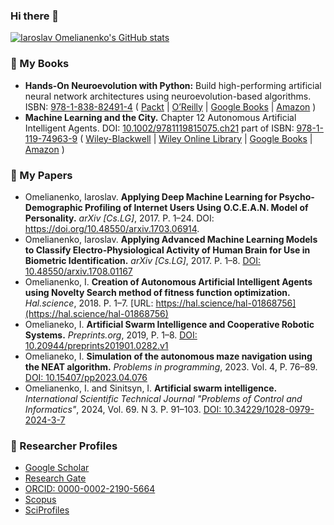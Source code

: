 ### Hi there 👋
[![Iaroslav Omelianenko's GitHub stats](https://github-readme-stats.vercel.app/api?username=yaricom&count_private=true&show_icons=true&theme=dracula)](https://github.com/yaricom/github-readme-stats)

### 📖 My Books

- **Hands-On Neuroevolution with Python:** Build high-performing artificial neural network architectures using neuroevolution-based algorithms.
ISBN: [978-1-838-82491-4](https://www.worldcat.org/isbn/9781838824914) ( [Packt](https://www.packtpub.com/product/hands-on-neuroevolution-with-python/9781838824914) | [O’Reilly](https://www.oreilly.com/library/view/hands-on-neuroevolution-with/9781838824914/) | [Google Books](https://books.google.com/books?id=iiLHDwAAQBAJ&printsec=frontcover&dq=Hands-On+Neuroevolution+with+Python&hl=en&sa=X&redir_esc=y#v=onepage&q=Hands-On%20Neuroevolution%20with%20Python&f=false) | [Amazon](https://www.amazon.com/Hands-Neuroevolution-Python-high-performing-neuroevolution-based/dp/183882491X/ref=tmm_pap_swatch_0?_encoding=UTF8&qid=1658229322&sr=) )
- **Machine Learning and the City.** Chapter 12 Autonomous Artificial Intelligent Agents.
DOI: [10.1002/9781119815075.ch21](https://doi.org/10.1002/9781119815075.ch21) part of ISBN: [978-1-119-74963-9](https://www.worldcat.org/isbn/9781119749639) ( [Wiley-Blackwell](https://www.wiley.com/en-gb/Machine+Learning+and+the+City%3A+Applications+in+Architecture+and+Urban+Design-p-9781119749639) | [Wiley Online Library](https://onlinelibrary.wiley.com/doi/10.1002/9781119815075.ch21) | [Google Books](https://books.google.com/books/about/Machine_Learning_and_the_City.html?id=phh1EAAAQBAJ&printsec=frontcover&source=kp_read_button&hl=en&redir_esc=y#v=onepage&q&f=false) | [Amazon](https://www.amazon.com/Machine-Learning-City-Applications-Architecture/dp/1119749638/ref=tmm_pap_swatch_0?_encoding=UTF8&qid=&sr=) )
  

### 📑 My Papers

- Omelianenko, Iaroslav. **Applying Deep Machine Learning for Psycho-Demographic Profiling of Internet Users Using O.C.E.A.N. Model of Personality.** _arXiv [Cs.LG]_, 2017. P. 1–24. DOI: https://doi.org/10.48550/arxiv.1703.06914. 
- Omelianenko, Iaroslav. **Applying Advanced Machine Learning Models to Classify Electro-Physiological Activity of Human Brain for Use in Biometric Identification.** _arXiv [Cs.LG]_, 2017. P. 1–8.  [DOI: 10.48550/arxiv.1708.01167](https://doi.org/10.48550/arxiv.1708.01167)
- Omelianenko, I. **Creation of Autonomous Artificial Intelligent Agents using Novelty Search method of fitness function optimization.** _Hal.science_, 2018. P. 1–7. [URL: https://hal.science/hal-01868756](https://hal.science/hal-01868756)
- Omelianeko, I. **Artificial Swarm Intelligence and Cooperative Robotic Systems.** _Preprints.org_, 2019, P. 1–8. [DOI: 10.20944/preprints201901.0282.v1](https://www.preprints.org/manuscript/201901.0282/v1) 
- Omelianeko, I. **Simulation of the autonomous maze navigation using the NEAT algorithm.** _Problems in programming_, 2023. Vol. 4, P. 76–89. [DOI: 10.15407/pp2023.04.076](https://doi.org/10.15407/pp2023.04.076)
- Omelianenko, I. and Sinitsyn, I. **Artificial swarm intelligence.** _International Scientific Technical Journal "Problems of Control and Informatics"_, 2024, Vol. 69. N 3. P. 91–103. [DOI: 10.34229/1028-0979-2024-3-7](https://doi.org/10.34229/1028-0979-2024-3-7)


### 🔭 Researcher Profiles

- [Google Scholar](https://scholar.google.com.ua/citations?user=Ol0asEUAAAAJ&hl=en)
- [Research Gate](https://www.researchgate.net/profile/Iaroslav-Omelianenko/publications)
- [ORCID: 0000-0002-2190-5664](https://orcid.org/0000-0002-2190-5664)
- [Scopus](https://www.scopus.com/authid/detail.uri?authorId=57219478752&origin=recordPage#)
- [SciProfiles](https://sciprofiles.com/profile/io42)

<!--
**yaricom/yaricom** is a ✨ _special_ ✨ repository because its `README.md` (this file) appears on your GitHub profile.

Here are some ideas to get you started:

- 🔭 I’m currently working on ...
- 🌱 I’m currently learning ...
- 👯 I’m looking to collaborate on ...
- 🤔 I’m looking for help with ...
- 💬 Ask me about ...
- 📫 How to reach me: ...
- 😄 Pronouns: ...
- ⚡ Fun fact: ...
-->
